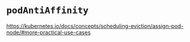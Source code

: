 # `podAntiAffinity`
https://kubernetes.io/docs/concepts/scheduling-eviction/assign-pod-node/#more-practical-use-cases
